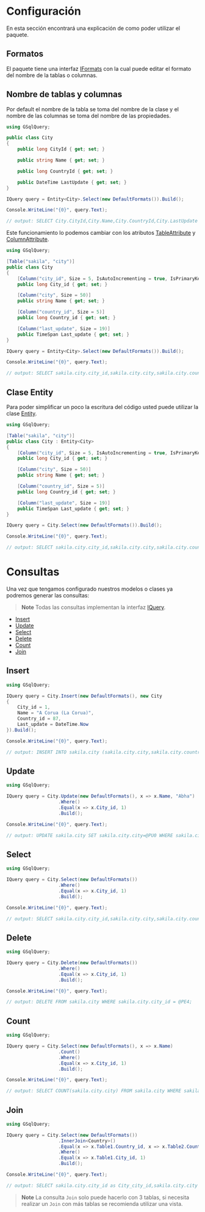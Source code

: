 # Configuración

En esta sección encontrará una explicación de como poder utilizar el paquete.

## Formatos

El paquete tiene una interfaz [IFormats](IFormats.md) con la cual puede editar el formato del nombre de la tablas o columnas.

## Nombre de tablas y columnas
Por default el nombre de la tabla se toma del nombre de la clase y el nombre de las columnas se toma del nombre de las propiedades.


```csharp
using GSqlQuery;

public class City
{
    public long CityId { get; set; }

    public string Name { get; set; }

    public long CountryId { get; set; }

    public DateTime LastUpdate { get; set; }
}

IQuery query = Entity<City>.Select(new DefaultFormats()).Build();

Console.WriteLine("{0}", query.Text);

// output: SELECT City.CityId,City.Name,City.CountryId,City.LastUpdate FROM City;
```

Este funcionamiento lo podemos cambiar con los atributos [TableAttribute](TableAttribute.md) y [ColumnAttribute](ColumnAttribute.md).

```csharp
using GSqlQuery;

[Table("sakila", "city")]
public class City
{
    [Column("city_id", Size = 5, IsAutoIncrementing = true, IsPrimaryKey = true)]
    public long City_id { get; set; }

    [Column("city", Size = 50)]
    public string Name { get; set; }

    [Column("country_id", Size = 5)]
    public long Country_id { get; set; }

    [Column("last_update", Size = 19)]
    public TimeSpan Last_update { get; set; }
}

IQuery query = Entity<City>.Select(new DefaultFormats()).Build();

Console.WriteLine("{0}", query.Text);

// output: SELECT sakila.city.city_id,sakila.city.city,sakila.city.country_id,sakila.city.last_update FROM sakila.city;
```

## Clase Entity

Para poder simplificar un poco la escritura del código usted puede utilizar la clase [Entity](Entity.md).


```csharp
using GSqlQuery;

[Table("sakila", "city")]
public class City : Entity<City>
{
    [Column("city_id", Size = 5, IsAutoIncrementing = true, IsPrimaryKey = true)]
    public long City_id { get; set; }

    [Column("city", Size = 50)]
    public string Name { get; set; }

    [Column("country_id", Size = 5)]
    public long Country_id { get; set; }

    [Column("last_update", Size = 19)]
    public TimeSpan Last_update { get; set; }
}

IQuery query = City.Select(new DefaultFormats()).Build();

Console.WriteLine("{0}", query.Text);

// output: SELECT sakila.city.city_id,sakila.city.city,sakila.city.country_id,sakila.city.last_update FROM sakila.city;
```

# Consultas

Una vez que tengamos configurado nuestros modelos o clases ya podremos generar las consultas:

> **Note**
>Todas las consultas implementan la interfaz [IQuery](IQuery.md).

- [Insert](Insert.md)
- [Update](Update.md)
- [Select](Select.md)
- [Delete](Delete.md)
- [Count](Count.md)
- [Join](Join.md) 

## Insert

```csharp
using GSqlQuery;

IQuery query = City.Insert(new DefaultFormats(), new City
{
    City_id = 1,
    Name = "A Corua (La Corua)",
    Country_id = 87,
    Last_update = DateTime.Now
}).Build();

Console.WriteLine("{0}", query.Text);

// output: INSERT INTO sakila.city (sakila.city.city,sakila.city.country_id,sakila.city.last_update) VALUES (@PI0,@PI1,@PI2);
```

## Update

```csharp
using GSqlQuery;

IQuery query = City.Update(new DefaultFormats(), x => x.Name, "Abha")
                   .Where()
                   .Equal(x => x.City_id, 1)
                   .Build();

Console.WriteLine("{0}", query.Text);

// output: UPDATE sakila.city SET sakila.city.city=@PU0 WHERE sakila.city.city_id = @PE4;
```

## Select

```csharp
using GSqlQuery;

IQuery query = City.Select(new DefaultFormats())
                   .Where()
                   .Equal(x => x.City_id, 1)
                   .Build();

Console.WriteLine("{0}", query.Text);

// output: SELECT sakila.city.city_id,sakila.city.city,sakila.city.country_id,sakila.city.last_update FROM sakila.city WHERE sakila.city.city_id = @PE4;
```
## Delete

```csharp
using GSqlQuery;

IQuery query = City.Delete(new DefaultFormats())
                   .Where()
                   .Equal(x => x.City_id, 1)
                   .Build();

Console.WriteLine("{0}", query.Text);

// output: DELETE FROM sakila.city WHERE sakila.city.city_id = @PE4;
```
## Count

```csharp
using GSqlQuery;

IQuery query = City.Select(new DefaultFormats(), x => x.Name)
                   .Count()
                   .Where()
                   .Equal(x => x.City_id, 1)
                   .Build();

Console.WriteLine("{0}", query.Text);

// output: SELECT COUNT(sakila.city.city) FROM sakila.city WHERE sakila.city.city_id = @PE4;
```

## Join

```csharp
using GSqlQuery;

IQuery query = City.Select(new DefaultFormats())
                   .InnerJoin<Country>()
                   .Equal(x => x.Table1.Country_id, x => x.Table2.Country_id)
                   .Where()
                   .Equal(x => x.Table1.City_id, 1)
                   .Build();

Console.WriteLine("{0}", query.Text);

// output: SELECT sakila.city.city_id as City_city_id,sakila.city.city as City_city,sakila.city.country_id as City_country_id,sakila.city.last_update as City_last_update,sakila.country.country_id as Country_country_id,sakila.country.country as Country_country,sakila.country.last_update as Country_last_update FROM sakila.city INNER JOIN sakila.country ON sakila.city.country_id = sakila.country.country_id WHERE sakila.city.city_id = @PE4;
```
> **Note**
>La consulta `Join` solo puede hacerlo con 3 tablas, si necesita realizar un `Join` con más tablas se recomienda utilizar una vista.